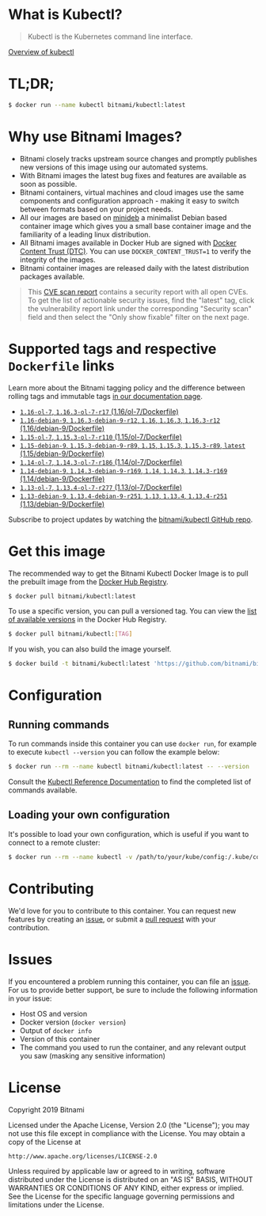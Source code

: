 
# What is Kubectl?

> Kubectl is the Kubernetes command line interface.

[Overview of kubectl](https://kubernetes.io/docs/reference/kubectl/overview/)

# TL;DR;

```bash
$ docker run --name kubectl bitnami/kubectl:latest
```

# Why use Bitnami Images?

* Bitnami closely tracks upstream source changes and promptly publishes new versions of this image using our automated systems.
* With Bitnami images the latest bug fixes and features are available as soon as possible.
* Bitnami containers, virtual machines and cloud images use the same components and configuration approach - making it easy to switch between formats based on your project needs.
* All our images are based on [minideb](https://github.com/bitnami/minideb) a minimalist Debian based container image which gives you a small base container image and the familiarity of a leading linux distribution.
* All Bitnami images available in Docker Hub are signed with [Docker Content Trust (DTC)](https://docs.docker.com/engine/security/trust/content_trust/). You can use `DOCKER_CONTENT_TRUST=1` to verify the integrity of the images.
* Bitnami container images are released daily with the latest distribution packages available.


> This [CVE scan report](https://quay.io/repository/bitnami/kubectl?tab=tags) contains a security report with all open CVEs. To get the list of actionable security issues, find the "latest" tag, click the vulnerability report link under the corresponding "Security scan" field and then select the "Only show fixable" filter on the next page.

# Supported tags and respective `Dockerfile` links

Learn more about the Bitnami tagging policy and the difference between rolling tags and immutable tags [in our documentation page](https://docs.bitnami.com/containers/how-to/understand-rolling-tags-containers/).


* [`1.16-ol-7`, `1.16.3-ol-7-r17` (1.16/ol-7/Dockerfile)](https://github.com/bitnami/bitnami-docker-kubectl/blob/1.16.3-ol-7-r17/1.16/ol-7/Dockerfile)
* [`1.16-debian-9`, `1.16.3-debian-9-r12`, `1.16`, `1.16.3`, `1.16.3-r12` (1.16/debian-9/Dockerfile)](https://github.com/bitnami/bitnami-docker-kubectl/blob/1.16.3-debian-9-r12/1.16/debian-9/Dockerfile)
* [`1.15-ol-7`, `1.15.3-ol-7-r110` (1.15/ol-7/Dockerfile)](https://github.com/bitnami/bitnami-docker-kubectl/blob/1.15.3-ol-7-r110/1.15/ol-7/Dockerfile)
* [`1.15-debian-9`, `1.15.3-debian-9-r89`, `1.15`, `1.15.3`, `1.15.3-r89`, `latest` (1.15/debian-9/Dockerfile)](https://github.com/bitnami/bitnami-docker-kubectl/blob/1.15.3-debian-9-r89/1.15/debian-9/Dockerfile)
* [`1.14-ol-7`, `1.14.3-ol-7-r186` (1.14/ol-7/Dockerfile)](https://github.com/bitnami/bitnami-docker-kubectl/blob/1.14.3-ol-7-r186/1.14/ol-7/Dockerfile)
* [`1.14-debian-9`, `1.14.3-debian-9-r169`, `1.14`, `1.14.3`, `1.14.3-r169` (1.14/debian-9/Dockerfile)](https://github.com/bitnami/bitnami-docker-kubectl/blob/1.14.3-debian-9-r169/1.14/debian-9/Dockerfile)
* [`1.13-ol-7`, `1.13.4-ol-7-r277` (1.13/ol-7/Dockerfile)](https://github.com/bitnami/bitnami-docker-kubectl/blob/1.13.4-ol-7-r277/1.13/ol-7/Dockerfile)
* [`1.13-debian-9`, `1.13.4-debian-9-r251`, `1.13`, `1.13.4`, `1.13.4-r251` (1.13/debian-9/Dockerfile)](https://github.com/bitnami/bitnami-docker-kubectl/blob/1.13.4-debian-9-r251/1.13/debian-9/Dockerfile)

Subscribe to project updates by watching the [bitnami/kubectl GitHub repo](https://github.com/bitnami/bitnami-docker-kubectl).

# Get this image

The recommended way to get the Bitnami Kubectl Docker Image is to pull the prebuilt image from the [Docker Hub Registry](https://hub.docker.com/r/bitnami/kubectl).

```bash
$ docker pull bitnami/kubectl:latest
```

To use a specific version, you can pull a versioned tag. You can view the [list of available versions](https://hub.docker.com/r/bitnami/kubectl/tags/) in the Docker Hub Registry.

```bash
$ docker pull bitnami/kubectl:[TAG]
```

If you wish, you can also build the image yourself.

```bash
$ docker build -t bitnami/kubectl:latest 'https://github.com/bitnami/bitnami-docker-kubectl.git#master:1.15/debian-9'
```

# Configuration

## Running commands

To run commands inside this container you can use `docker run`, for example to execute `kubectl --version` you can follow the example below:

```bash
$ docker run --rm --name kubectl bitnami/kubectl:latest -- --version
```

Consult the [Kubectl Reference Documentation](https://kubernetes.io/docs/reference/generated/kubectl/kubectl-commands) to find the completed list of commands available.

## Loading your own configuration

It's possible to load your own configuration, which is useful if you want to connect to a remote cluster:

```bash
$ docker run --rm --name kubectl -v /path/to/your/kube/config:/.kube/config bitnami/kubectl:latest
```

# Contributing

We'd love for you to contribute to this container. You can request new features by creating an [issue](https://github.com/bitnami/bitnami-docker-kubectl/issues), or submit a [pull request](https://github.com/bitnami/bitnami-docker-kubectl/pulls) with your contribution.

# Issues

If you encountered a problem running this container, you can file an [issue](https://github.com/bitnami/bitnami-docker-kubectl/issues). For us to provide better support, be sure to include the following information in your issue:

- Host OS and version
- Docker version (`docker version`)
- Output of `docker info`
- Version of this container
- The command you used to run the container, and any relevant output you saw (masking any sensitive information)

# License

Copyright 2019 Bitnami

Licensed under the Apache License, Version 2.0 (the "License");
you may not use this file except in compliance with the License.
You may obtain a copy of the License at

    http://www.apache.org/licenses/LICENSE-2.0

Unless required by applicable law or agreed to in writing, software
distributed under the License is distributed on an "AS IS" BASIS,
WITHOUT WARRANTIES OR CONDITIONS OF ANY KIND, either express or implied.
See the License for the specific language governing permissions and
limitations under the License.
